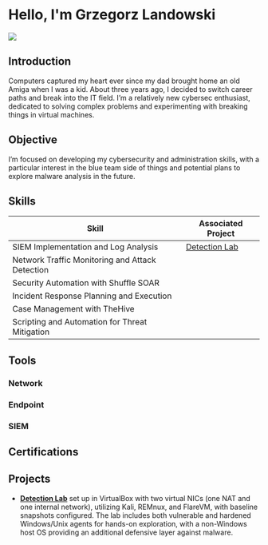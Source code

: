 # Hello, I'm Grzegorz Landowski
<a href="https://www.linkedin.com/in/grzegorz-landowski-53b357210/"><img src="https://img.shields.io/badge/-LinkedIn-0072b1?&style=for-the-badge&logo=linkedin&logoColor=white" /></a>

## Introduction

Computers captured my heart ever since my dad brought home an old Amiga when I was a kid. About three years ago, I decided to switch career paths and break into the IT field. I’m a relatively new cybersec enthusiast, dedicated to solving complex problems and experimenting with breaking things in virtual machines.

## Objective

I’m focused on developing my cybersecurity and administration skills, with a particular interest in the blue team side of things and potential plans to explore malware analysis in the future.

## Skills


| Skill                                           | Associated Project         |
|-------------------------------------------------|----------------------------|
| SIEM Implementation and Log Analysis            | <a href="https://github.com/GrzegorzL-lab/Detection-Lab/tree/main">Detection Lab</a>
| Network Traffic Monitoring and Attack Detection | 
| Security Automation with Shuffle SOAR           | 
| Incident Response Planning and Execution        |
| Case Management with TheHive                    | 
| Scripting and Automation for Threat Mitigation  | 

## Tools


### Network


### Endpoint


### SIEM


## Certifications


## Projects
- **<a href="https://github.com/GrzegorzL-lab/Detection-Lab/tree/main">Detection Lab</a>** set up in VirtualBox with two virtual NICs (one NAT and one internal network), utilizing Kali, REMnux, and FlareVM, with baseline snapshots configured. The lab includes both vulnerable and hardened Windows/Unix agents for hands-on exploration, with a non-Windows host OS providing an additional defensive layer against malware.

